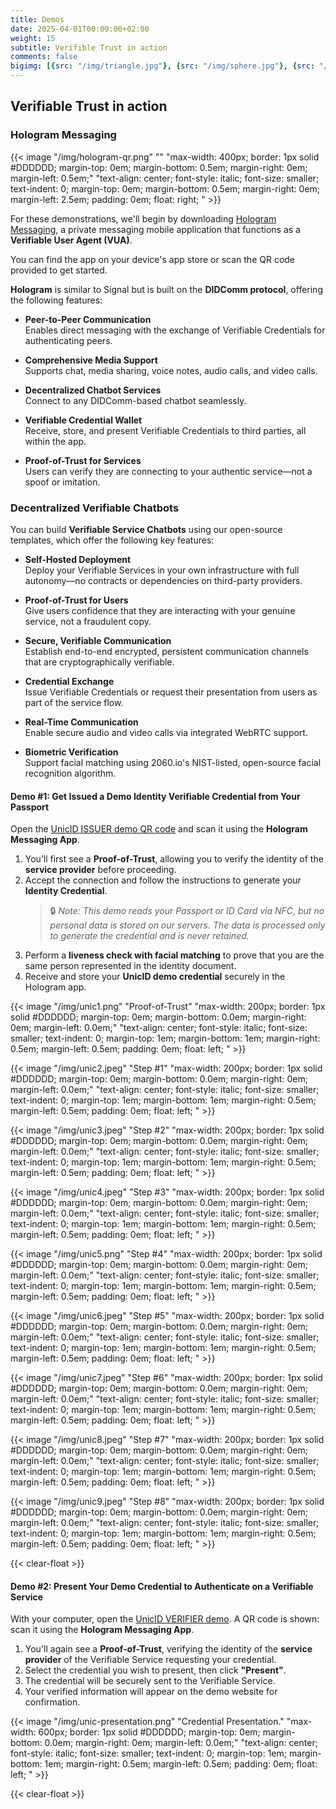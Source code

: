 ```yaml
---
title: Demos
date: 2025-04-01T00:00:00+02:00
weight: 15
subtitle: Verifible Trust in action
comments: false
bigimg: [{src: "/img/triangle.jpg"}, {src: "/img/sphere.jpg"}, {src: "/img/hexagon.jpg"}]
---
```


## Verifiable Trust in action

### Hologram Messaging

{{< image "/img/hologram-qr.png" "" "max-width: 400px; border: 1px solid #DDDDDD; margin-top: 0em; margin-bottom: 0.5em; margin-right: 0em; margin-left: 0.5em;" "text-align: center; font-style: italic; font-size: smaller; text-indent: 0;  margin-top: 0em; margin-bottom: 0.5em; margin-right: 0em; margin-left: 2.5em; padding: 0em; float: right; " >}}

For these demonstrations, we'll begin by downloading [Hologram Messaging](https://hologram.zone), a private messaging mobile application that functions as a **Verifiable User Agent (VUA)**.

You can find the app on your device's app store or scan the QR code provided to get started.

**Hologram** is similar to Signal but is built on the **DIDComm protocol**, offering the following features:

- **Peer-to-Peer Communication**  
  Enables direct messaging with the exchange of Verifiable Credentials for authenticating peers.

- **Comprehensive Media Support**  
  Supports chat, media sharing, voice notes, audio calls, and video calls.

- **Decentralized Chatbot Services**  
  Connect to any DIDComm-based chatbot seamlessly.

- **Verifiable Credential Wallet**  
  Receive, store, and present Verifiable Credentials to third parties, all within the app.

- **Proof-of-Trust for Services**  
  Users can verify they are connecting to your authentic service—not a spoof or imitation.

### Decentralized Verifiable Chatbots

You can build **Verifiable Service Chatbots** using our open-source templates, which offer the following key features:

- **Self-Hosted Deployment**  
  Deploy your Verifiable Services in your own infrastructure with full autonomy—no contracts or dependencies on third-party providers.

- **Proof-of-Trust for Users**  
  Give users confidence that they are interacting with your genuine service, not a fraudulent copy.

- **Secure, Verifiable Communication**  
  Establish end-to-end encrypted, persistent communication channels that are cryptographically verifiable.

- **Credential Exchange**  
  Issue Verifiable Credentials or request their presentation from users as part of the service flow.

- **Real-Time Communication**  
  Enable secure audio and video calls via integrated WebRTC support.

- **Biometric Verification**  
  Support facial matching using 2060.io's NIST-listed, open-source facial recognition algorithm.

#### Demo #1: Get Issued a Demo Identity Verifiable Credential from Your Passport

Open the [UnicID ISSUER demo QR code](https://unic-id-issuer.demos.dev.2060.io/invitation) and scan it using the **Hologram Messaging App**.

1. You’ll first see a **Proof-of-Trust**, allowing you to verify the identity of the **service provider** before proceeding.
2. Accept the connection and follow the instructions to generate your **Identity Credential**.
   > 🔒 *Note: This demo reads your Passport or ID Card via NFC, but no personal data is stored on our servers. The data is processed only to generate the credential and is never retained.*
3. Perform a **liveness check with facial matching** to prove that you are the same person represented in the identity document.
4. Receive and store your **UnicID demo credential** securely in the Hologram app.

{{< image "/img/unic1.png" "Proof-of-Trust" "max-width: 200px; border: 1px solid #DDDDDD; margin-top: 0em; margin-bottom: 0.0em; margin-right: 0em; margin-left: 0.0em;" "text-align: center; font-style: italic; font-size: smaller; text-indent: 0;  margin-top: 1em; margin-bottom: 1em; margin-right: 0.5em; margin-left: 0.5em; padding: 0em; float: left; " >}}

{{< image "/img/unic2.jpeg" "Step #1" "max-width: 200px; border: 1px solid #DDDDDD; margin-top: 0em; margin-bottom: 0.0em; margin-right: 0em; margin-left: 0.0em;" "text-align: center; font-style: italic; font-size: smaller; text-indent: 0;  margin-top: 1em; margin-bottom: 1em; margin-right: 0.5em; margin-left: 0.5em; padding: 0em; float: left; " >}}

{{< image "/img/unic3.jpeg" "Step #2" "max-width: 200px; border: 1px solid #DDDDDD; margin-top: 0em; margin-bottom: 0.0em; margin-right: 0em; margin-left: 0.0em;" "text-align: center; font-style: italic; font-size: smaller; text-indent: 0;  margin-top: 1em; margin-bottom: 1em; margin-right: 0.5em; margin-left: 0.5em; padding: 0em; float: left; " >}}

{{< image "/img/unic4.jpeg" "Step #3" "max-width: 200px; border: 1px solid #DDDDDD; margin-top: 0em; margin-bottom: 0.0em; margin-right: 0em; margin-left: 0.0em;" "text-align: center; font-style: italic; font-size: smaller; text-indent: 0;  margin-top: 1em; margin-bottom: 1em; margin-right: 0.5em; margin-left: 0.5em; padding: 0em; float: left; " >}}

{{< image "/img/unic5.png" "Step #4" "max-width: 200px; border: 1px solid #DDDDDD; margin-top: 0em; margin-bottom: 0.0em; margin-right: 0em; margin-left: 0.0em;" "text-align: center; font-style: italic; font-size: smaller; text-indent: 0;  margin-top: 1em; margin-bottom: 1em; margin-right: 0.5em; margin-left: 0.5em; padding: 0em; float: left; " >}}

{{< image "/img/unic6.jpeg" "Step #5" "max-width: 200px; border: 1px solid #DDDDDD; margin-top: 0em; margin-bottom: 0.0em; margin-right: 0em; margin-left: 0.0em;" "text-align: center; font-style: italic; font-size: smaller; text-indent: 0;  margin-top: 1em; margin-bottom: 1em; margin-right: 0.5em; margin-left: 0.5em; padding: 0em; float: left; " >}}

{{< image "/img/unic7.jpeg" "Step #6" "max-width: 200px; border: 1px solid #DDDDDD; margin-top: 0em; margin-bottom: 0.0em; margin-right: 0em; margin-left: 0.0em;" "text-align: center; font-style: italic; font-size: smaller; text-indent: 0;  margin-top: 1em; margin-bottom: 1em; margin-right: 0.5em; margin-left: 0.5em; padding: 0em; float: left; " >}}

{{< image "/img/unic8.jpeg" "Step #7" "max-width: 200px; border: 1px solid #DDDDDD; margin-top: 0em; margin-bottom: 0.0em; margin-right: 0em; margin-left: 0.0em;" "text-align: center; font-style: italic; font-size: smaller; text-indent: 0;  margin-top: 1em; margin-bottom: 1em; margin-right: 0.5em; margin-left: 0.5em; padding: 0em; float: left; " >}}

{{< image "/img/unic9.jpeg" "Step #8" "max-width: 200px; border: 1px solid #DDDDDD; margin-top: 0em; margin-bottom: 0.0em; margin-right: 0em; margin-left: 0.0em;" "text-align: center; font-style: italic; font-size: smaller; text-indent: 0;  margin-top: 1em; margin-bottom: 1em; margin-right: 0.5em; margin-left: 0.5em; padding: 0em; float: left; " >}}

{{< clear-float >}}

#### Demo #2: Present Your Demo Credential to Authenticate on a Verifiable Service

With your computer, open the [UnicID VERIFIER demo](https://unic-id-verifier.demos.dev.2060.io/en). A QR code is shown: scan it using the **Hologram Messaging App**.

1. You'll again see a **Proof-of-Trust**, verifying the identity of the **service provider** of the Verifiable Service requesting your credential.
2. Select the credential you wish to present, then click **"Present"**.
3. The credential will be securely sent to the Verifiable Service.
4. Your verified information will appear on the demo website for confirmation.

{{< image "/img/unic-presentation.png" "Credential Presentation." "max-width: 600px; border: 1px solid #DDDDDD; margin-top: 0em; margin-bottom: 0.0em; margin-right: 0em; margin-left: 0.0em;" "text-align: center; font-style: italic; font-size: smaller; text-indent: 0;  margin-top: 1em; margin-bottom: 1em; margin-right: 0.5em; margin-left: 0.5em; padding: 0em; float: left; " >}}

{{< clear-float >}}
